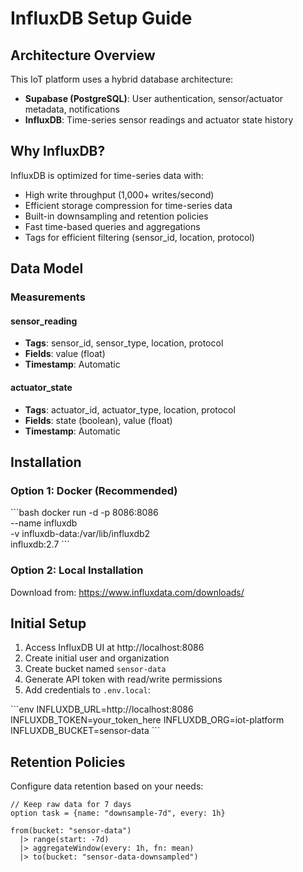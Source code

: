 # InfluxDB Setup Guide

## Architecture Overview

This IoT platform uses a hybrid database architecture:
- **Supabase (PostgreSQL)**: User authentication, sensor/actuator metadata, notifications
- **InfluxDB**: Time-series sensor readings and actuator state history

## Why InfluxDB?

InfluxDB is optimized for time-series data with:
- High write throughput (1,000+ writes/second)
- Efficient storage compression for time-series data
- Built-in downsampling and retention policies
- Fast time-based queries and aggregations
- Tags for efficient filtering (sensor_id, location, protocol)

## Data Model

### Measurements

#### sensor_reading
- **Tags**: sensor_id, sensor_type, location, protocol
- **Fields**: value (float)
- **Timestamp**: Automatic

#### actuator_state
- **Tags**: actuator_id, actuator_type, location, protocol
- **Fields**: state (boolean), value (float)
- **Timestamp**: Automatic

## Installation

### Option 1: Docker (Recommended)

\`\`\`bash
docker run -d -p 8086:8086 \
  --name influxdb \
  -v influxdb-data:/var/lib/influxdb2 \
  influxdb:2.7
\`\`\`

### Option 2: Local Installation

Download from: https://www.influxdata.com/downloads/

## Initial Setup

1. Access InfluxDB UI at http://localhost:8086
2. Create initial user and organization
3. Create bucket named `sensor-data`
4. Generate API token with read/write permissions
5. Add credentials to `.env.local`:

\`\`\`env
INFLUXDB_URL=http://localhost:8086
INFLUXDB_TOKEN=your_token_here
INFLUXDB_ORG=iot-platform
INFLUXDB_BUCKET=sensor-data
\`\`\`

## Retention Policies

Configure data retention based on your needs:

```flux
// Keep raw data for 7 days
option task = {name: "downsample-7d", every: 1h}

from(bucket: "sensor-data")
  |> range(start: -7d)
  |> aggregateWindow(every: 1h, fn: mean)
  |> to(bucket: "sensor-data-downsampled")
